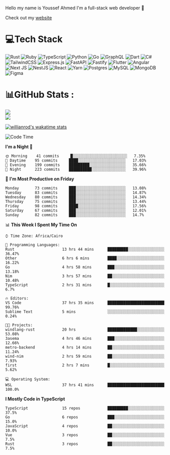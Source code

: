 Hello my name is Youssef Ahmed I'm a full-stack web developer 👋

Check out my [website](https://youssefahmed.vercel.app)
 
# 💻Tech Stack

![Rust](https://img.shields.io/badge/rust-%23000000.svg?style=for-the-badge&logo=rust&logoColor=white) ![Ruby](https://img.shields.io/badge/ruby-%23CC342D.svg?style=for-the-badge&logo=ruby&logoColor=white) ![TypeScript](https://img.shields.io/badge/typescript-%23007ACC.svg?style=for-the-badge&logo=typescript&logoColor=white) ![Python](https://img.shields.io/badge/python-3670A0?style=for-the-badge&logo=python&logoColor=ffdd54) ![Go](https://img.shields.io/badge/go-%2300ADD8.svg?style=for-the-badge&logo=go&logoColor=white) ![GraphQL](https://img.shields.io/badge/-GraphQL-E10098?style=for-the-badge&logo=graphql&logoColor=white) ![Dart](https://img.shields.io/badge/dart-%230175C2.svg?style=for-the-badge&logo=dart&logoColor=white) ![C#](https://img.shields.io/badge/c%23-%23239120.svg?style=for-the-badge&logo=c-sharp&logoColor=white) ![TailwindCSS](https://img.shields.io/badge/tailwindcss-%2338B2AC.svg?style=for-the-badge&logo=tailwind-css&logoColor=white) ![Express.js](https://img.shields.io/badge/express.js-%23404d59.svg?style=for-the-badge&logo=express&logoColor=%2361DAFB) ![FastAPI](https://img.shields.io/badge/FastAPI-005571?style=for-the-badge&logo=fastapi) ![Fastify](https://img.shields.io/badge/fastify-%23000000.svg?style=for-the-badge&logo=fastify&logoColor=white) ![Flutter](https://img.shields.io/badge/Flutter-%2302569B.svg?style=for-the-badge&logo=Flutter&logoColor=white) ![Angular](https://img.shields.io/badge/angular-%23DD0031.svg?style=for-the-badge&logo=angular&logoColor=white) ![Next JS](https://img.shields.io/badge/Next-black?style=for-the-badge&logo=next.js&logoColor=white) ![NestJS](https://img.shields.io/badge/nestjs-%23E0234E.svg?style=for-the-badge&logo=nestjs&logoColor=white) ![React](https://img.shields.io/badge/react-%2320232a.svg?style=for-the-badge&logo=react&logoColor=%2361DAFB) ![Yarn](https://img.shields.io/badge/yarn-%232C8EBB.svg?style=for-the-badge&logo=yarn&logoColor=white) ![Postgres](https://img.shields.io/badge/postgres-%23316192.svg?style=for-the-badge&logo=postgresql&logoColor=white) ![MySQL](https://img.shields.io/badge/mysql-%2300f.svg?style=for-the-badge&logo=mysql&logoColor=white) ![MongoDB](https://img.shields.io/badge/MongoDB-%234ea94b.svg?style=for-the-badge&logo=mongodb&logoColor=white)     ![Figma](https://img.shields.io/badge/figma-%23F24E1E.svg?style=for-the-badge&logo=figma&logoColor=white)

# 📊GitHub Stats :

![](https://github-readme-stats.vercel.app/api?username=joetifa2003&theme=tokyonight&hide_border=false&include_all_commits=false&count_private=false)<br/>
![](https://github-readme-streak-stats.herokuapp.com/?user=joetifa2003&theme=tokyonight&hide_border=false)<br/>

[![willianrod's wakatime stats](https://github-readme-stats.vercel.app/api/wakatime?username=joetifa2003&layout=compact)](https://github.com/anuraghazra/github-readme-stats)
<!--START_SECTION:waka-->
![Code Time](http://img.shields.io/badge/Code%20Time-710%20hrs%2058%20mins-blue)

**I'm a Night 🦉** 

```text
🌞 Morning    41 commits     █░░░░░░░░░░░░░░░░░░░░░░░░   7.35% 
🌆 Daytime    95 commits     ████░░░░░░░░░░░░░░░░░░░░░   17.03% 
🌃 Evening    199 commits    █████████░░░░░░░░░░░░░░░░   35.66% 
🌙 Night      223 commits    ██████████░░░░░░░░░░░░░░░   39.96%

```
📅 **I'm Most Productive on Friday** 

```text
Monday       73 commits     ███░░░░░░░░░░░░░░░░░░░░░░   13.08% 
Tuesday      83 commits     ███░░░░░░░░░░░░░░░░░░░░░░   14.87% 
Wednesday    80 commits     ███░░░░░░░░░░░░░░░░░░░░░░   14.34% 
Thursday     75 commits     ███░░░░░░░░░░░░░░░░░░░░░░   13.44% 
Friday       98 commits     ████░░░░░░░░░░░░░░░░░░░░░   17.56% 
Saturday     67 commits     ███░░░░░░░░░░░░░░░░░░░░░░   12.01% 
Sunday       82 commits     ███░░░░░░░░░░░░░░░░░░░░░░   14.7%

```


📊 **This Week I Spent My Time On** 

```text
⌚︎ Time Zone: Africa/Cairo

💬 Programming Languages: 
Rust                     13 hrs 44 mins      █████████░░░░░░░░░░░░░░░░   36.47% 
Other                    6 hrs 6 mins        ████░░░░░░░░░░░░░░░░░░░░░   16.22% 
Go                       4 hrs 58 mins       ███░░░░░░░░░░░░░░░░░░░░░░   13.18% 
Nim                      3 hrs 57 mins       ██░░░░░░░░░░░░░░░░░░░░░░░   10.48% 
TypeScript               2 hrs 31 mins       █░░░░░░░░░░░░░░░░░░░░░░░░   6.7%

🔥 Editors: 
VS Code                  37 hrs 35 mins      █████████████████████████   99.76% 
Sublime Text             5 mins              ░░░░░░░░░░░░░░░░░░░░░░░░░   0.24%

🐱‍💻 Projects: 
windlang-rust            20 hrs              █████████████░░░░░░░░░░░░   53.08% 
3asema                   4 hrs 46 mins       ███░░░░░░░░░░░░░░░░░░░░░░   12.66% 
metro-backend            4 hrs 14 mins       ██░░░░░░░░░░░░░░░░░░░░░░░   11.24% 
wind-nim                 2 hrs 59 mins       ██░░░░░░░░░░░░░░░░░░░░░░░   7.93% 
first                    2 hrs 7 mins        █░░░░░░░░░░░░░░░░░░░░░░░░   5.62%

💻 Operating System: 
WSL                      37 hrs 41 mins      █████████████████████████   100.0%

```

**I Mostly Code in TypeScript** 

```text
TypeScript               15 repos            █████████░░░░░░░░░░░░░░░░   37.5% 
Go                       6 repos             ███░░░░░░░░░░░░░░░░░░░░░░   15.0% 
JavaScript               4 repos             ██░░░░░░░░░░░░░░░░░░░░░░░   10.0% 
Vue                      3 repos             ██░░░░░░░░░░░░░░░░░░░░░░░   7.5% 
Rust                     3 repos             ██░░░░░░░░░░░░░░░░░░░░░░░   7.5%

```



<!--END_SECTION:waka-->
